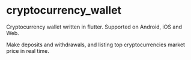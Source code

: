 # cryptocurrency_wallet

Cryptocurrency wallet written in flutter. Supported on Android, iOS and Web. 

Make deposits and withdrawals, and listing top cryptocurrencies market price in real time.


